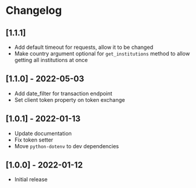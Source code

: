 # Changelog

## [1.1.1]

- Add default timeout for requests, allow it to be changed
- Make country argument optional for `get_institutions` method to allow getting all institutions at once

## [1.1.0] - 2022-05-03

- Add date_filter for transaction endpoint
- Set client token property on token exchange

## [1.0.1] - 2022-01-13

- Update documentation
- Fix token setter
- Move `python-dotenv` to dev dependencies

## [1.0.0] - 2022-01-12

- Initial release
